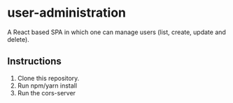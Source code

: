# user-administration
A React based SPA in which one can manage users (list, create, update and delete).

## Instructions
1. Clone this repository.
2. Run npm/yarn install
3. Run the cors-server
